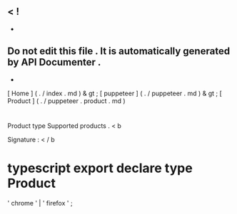 <
!
-
-
Do
not
edit
this
file
.
It
is
automatically
generated
by
API
Documenter
.
-
-
>
[
Home
]
(
.
/
index
.
md
)
&
gt
;
[
puppeteer
]
(
.
/
puppeteer
.
md
)
&
gt
;
[
Product
]
(
.
/
puppeteer
.
product
.
md
)
#
#
Product
type
Supported
products
.
<
b
>
Signature
:
<
/
b
>
typescript
export
declare
type
Product
=
'
chrome
'
|
'
firefox
'
;
